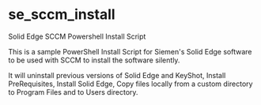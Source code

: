 # se_sccm_install
Solid Edge SCCM Powershell Install Script

This is a sample PowerShell Install Script for Siemen's Solid Edge software to be used with SCCM to install the software silently.

It will uninstall previous versions of Solid Edge and KeyShot, Install PreRequisites, Install Solid Edge, Copy files locally from a custom directory to Program Files and to Users directory.
